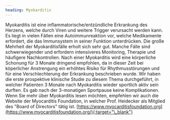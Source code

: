 ```yaml
---
heading: Myokarditis
---
```


Myokarditis ist eine inflammatorische/entzündliche Erkrankung des Herzens, welche durch Viren und weitere Trigger verursacht werden kann.
Es liegt in vielen Fällen eine Autoimmunreaktion vor, welche Medikamente erfordert, die das Immunsystem in seiner Funktion unterdrücken.
Die große Mehrheit der Myokarditisfälle erholt sich sehr gut.
Manche Fälle sind schwerwiegender und erfordern intensiveres Monitoring, Therapie und häufigere Nachkontrollen.
Nach einer Myokarditis wird eine körperliche Schonung für 3 Monate dringend empfohlen, da in dieser Zeit bei köperlicher Anstrengung ein erhöhtes Risiko für Rhythmusstörungen und für eine Verschlechterung der Erkrankung beschrieben wurde.
Wir haben die erste prospektive klinische Studie zu diesem Thema durchgeführt, in welcher Patienten 3 Monate nach Myokarditis wieder sportlich aktiv sein durften. Es gab nach der 3-monatigen Sportpause keine Komplikationen.
Wenn Sie mehr über Myokarditis lesen möchten, empfehlen wir auch die Website der Myocarditis Foundation, in welcher Prof. Heidecker als Mitglied des "Board of Directors" tätig ist.
[https://www.myocarditisfoundation.org](https://www.myocarditisfoundation.org/){:target="\_blank"}
